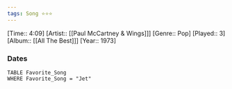 ```yaml
---
tags: Song ⭐⭐⭐ 
---
```

[Time:: 4:09]
[Artist:: [[Paul McCartney & Wings]]]
[Genre:: Pop]
[Played:: 3]
[Album:: [[All The Best]]]
[Year:: 1973]
### Dates
````dataview
TABLE Favorite_Song
WHERE Favorite_Song = "Jet"
````